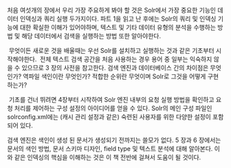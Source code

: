 처음 여섯개의 장에서 우리 가장 주요하게 봐야 할 것은 Solr에서 가장 중요한 기능인 데이터 인덱싱과 쿼리 실행 두가지이다. 
파트 1을 읽고 난 후에는 Solr의 쿼리 및 인덱싱 기능에 대한 확실한 이해가 있어야하며, 텍스트 및 기타 데이터 유형의 분석을 수행하는 방법 및 해당 데이터에서 검색을 실행하는 방법 또한 알아야한다.

 무엇이든 새로운 것을 배울때는 우선 Solr를 설치하고 실행하는 것과 같은 기초부터 시작해야한다.
 전체 텍스트 검색 공간을 처음 사용하는 경우 용어 중 일부는 익숙하지 않을 수 있으므로 3 장의 사전을 참고한다. 검색 엔진과 데이터베이스 간의 차이점은 무엇인가? 역파일 색인이란 무엇인가? 적합한 순위란 무엇이며 Solr로 그것을 어떻게 구현하는가?

 기초를 건너 뛰려면 4장부터 시작하여 Solr 엔진 내부의 요청 실행 방법을 확인하고 요청 처리를 제어하는 ​​구성 설정의 아이디어를 얻을 수 있다. Solr의 메인 구성 파일인 solrconfig.xml에는 (캐시 관리 설정과 같은) 숙련된 사용자를 위한 다양한 설정이 포함되어 있다.

검색 엔진은 색인이 생성 된 문서가 생성되기 전까지는 쓸모가 없다. 5 장과 6 장에서는 문서의 색인 방법, 문서
스키마 디자인, field type 및 텍스트 분석에 대해 알아본다. 이와 같은 인덱싱의 핵심을 이해하는 것은 이 책 전반에 걸쳐서 도움이 될 것이다.